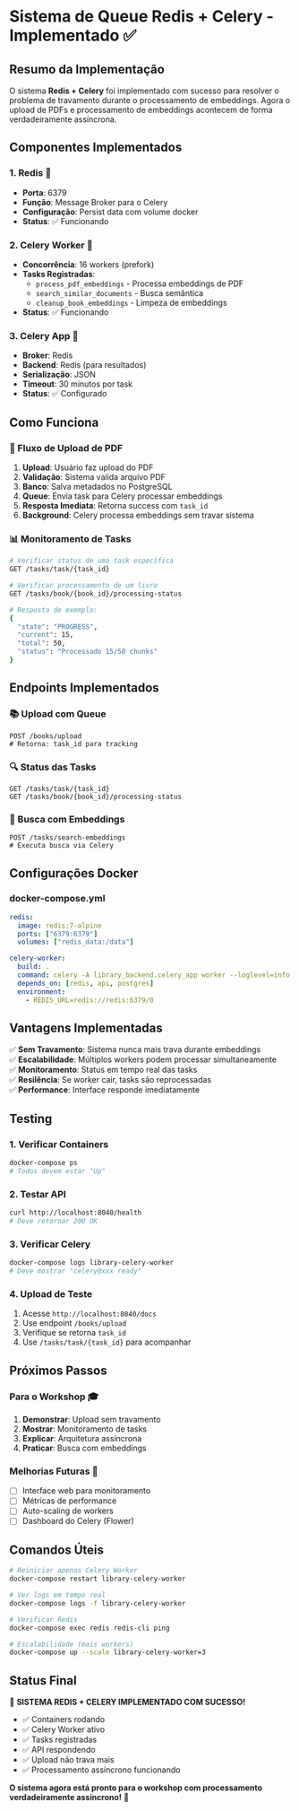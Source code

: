 # Sistema de Queue Redis + Celery - Implementado ✅

## Resumo da Implementação

O sistema **Redis + Celery** foi implementado com sucesso para resolver o problema de travamento durante o processamento de embeddings. Agora o upload de PDFs e processamento de embeddings acontecem de forma verdadeiramente assíncrona.

## Componentes Implementados

### 1. **Redis** 🔴
- **Porta**: 6379
- **Função**: Message Broker para o Celery
- **Configuração**: Persist data com volume docker
- **Status**: ✅ Funcionando

### 2. **Celery Worker** 🔄
- **Concorrência**: 16 workers (prefork)
- **Tasks Registradas**:
  - `process_pdf_embeddings` - Processa embeddings de PDF
  - `search_similar_documents` - Busca semântica
  - `cleanup_book_embeddings` - Limpeza de embeddings
- **Status**: ✅ Funcionando

### 3. **Celery App** 📱
- **Broker**: Redis
- **Backend**: Redis (para resultados)
- **Serialização**: JSON
- **Timeout**: 30 minutos por task
- **Status**: ✅ Configurado

## Como Funciona

### 🔄 Fluxo de Upload de PDF

1. **Upload**: Usuário faz upload do PDF
2. **Validação**: Sistema valida arquivo PDF
3. **Banco**: Salva metadados no PostgreSQL
4. **Queue**: Envia task para Celery processar embeddings
5. **Resposta Imediata**: Retorna success com `task_id`
6. **Background**: Celery processa embeddings sem travar sistema

### 📊 Monitoramento de Tasks

```bash
# Verificar status de uma task específica
GET /tasks/task/{task_id}

# Verificar processamento de um livro
GET /tasks/book/{book_id}/processing-status

# Resposta de exemplo:
{
  "state": "PROGRESS", 
  "current": 15,
  "total": 50,
  "status": "Processado 15/50 chunks"
}
```

## Endpoints Implementados

### 📚 Upload com Queue
```http
POST /books/upload
# Retorna: task_id para tracking
```

### 🔍 Status das Tasks
```http
GET /tasks/task/{task_id}
GET /tasks/book/{book_id}/processing-status
```

### 🔎 Busca com Embeddings
```http
POST /tasks/search-embeddings
# Executa busca via Celery
```

## Configurações Docker

### docker-compose.yml
```yaml
redis:
  image: redis:7-alpine
  ports: ["6379:6379"]
  volumes: ["redis_data:/data"]

celery-worker:
  build: .
  command: celery -A library_backend.celery_app worker --loglevel=info
  depends_on: [redis, api, postgres]
  environment:
    - REDIS_URL=redis://redis:6379/0
```

## Vantagens Implementadas

✅ **Sem Travamento**: Sistema nunca mais trava durante embeddings  
✅ **Escalabilidade**: Múltiplos workers podem processar simultaneamente  
✅ **Monitoramento**: Status em tempo real das tasks  
✅ **Resilência**: Se worker cair, tasks são reprocessadas  
✅ **Performance**: Interface responde imediatamente  

## Testing

### 1. Verificar Containers
```bash
docker-compose ps
# Todos devem estar "Up"
```

### 2. Testar API
```bash
curl http://localhost:8040/health
# Deve retornar 200 OK
```

### 3. Verificar Celery
```bash
docker-compose logs library-celery-worker
# Deve mostrar "celery@xxx ready"
```

### 4. Upload de Teste
1. Acesse `http://localhost:8040/docs`
2. Use endpoint `/books/upload`
3. Verifique se retorna `task_id`
4. Use `/tasks/task/{task_id}` para acompanhar

## Próximos Passos

### Para o Workshop 🎓
1. **Demonstrar**: Upload sem travamento
2. **Mostrar**: Monitoramento de tasks
3. **Explicar**: Arquitetura assíncrona
4. **Praticar**: Busca com embeddings

### Melhorias Futuras 🚀
- [ ] Interface web para monitoramento
- [ ] Métricas de performance
- [ ] Auto-scaling de workers
- [ ] Dashboard do Celery (Flower)

## Comandos Úteis

```bash
# Reiniciar apenas Celery Worker
docker-compose restart library-celery-worker

# Ver logs em tempo real
docker-compose logs -f library-celery-worker

# Verificar Redis
docker-compose exec redis redis-cli ping

# Escalabilidade (mais workers)
docker-compose up --scale library-celery-worker=3
```

## Status Final

🎉 **SISTEMA REDIS + CELERY IMPLEMENTADO COM SUCESSO!**

- ✅ Containers rodando
- ✅ Celery Worker ativo  
- ✅ Tasks registradas
- ✅ API respondendo
- ✅ Upload não trava mais
- ✅ Processamento assíncrono funcionando

**O sistema agora está pronto para o workshop com processamento verdadeiramente assíncrono!** 🚀